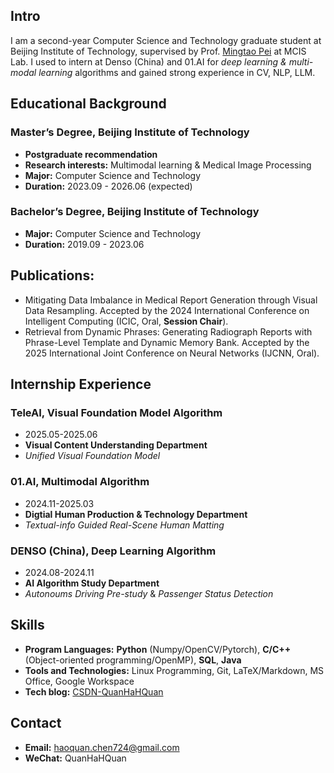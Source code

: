 ## Intro
I am a second-year Computer Science and Technology graduate student at Beijing Institute of Technology, supervised by Prof. [Mingtao Pei](https://peimingtao.github.io/index.html) at MCIS Lab. I used to intern at Denso (China) and 01.AI for *deep learning & multi-modal learning* algorithms and gained strong experience in CV, NLP, LLM. 

## Educational Background
### Master’s Degree, Beijing Institute of Technology
- **Postgraduate recommendation** 
- **Research interests:** Multimodal learning & Medical Image Processing
- **Major:** Computer Science and Technology
- **Duration:** 2023.09 - 2026.06 (expected)

### Bachelor’s Degree, Beijing Institute of Technology
- **Major:** Computer Science and Technology
- **Duration:** 2019.09 - 2023.06
  
## Publications:
- Mitigating Data Imbalance in Medical Report Generation through Visual Data Resampling. Accepted by the 2024 International Conference on Intelligent Computing (ICIC, Oral, **Session Chair**).
- Retrieval from Dynamic Phrases: Generating Radiograph Reports with Phrase-Level Template and Dynamic Memory Bank. Accepted by the 2025 International Joint Conference on Neural Networks (IJCNN, Oral).

## Internship Experience

### TeleAI, Visual Foundation Model Algorithm
- 2025.05-2025.06
- **Visual Content Understanding Department**
- *Unified Visual Foundation Model* 

### 01.AI, Multimodal Algorithm
- 2024.11-2025.03
- **Digtial Human Production & Technology Department**
- *Textual-info Guided Real-Scene Human Matting* 

### DENSO (China), Deep Learning Algorithm
- 2024.08-2024.11
- **AI Algorithm Study Department**
- *Autonoums Driving Pre-study* & *Passenger Status Detection*

## Skills
- **Program Languages:** **Python** (Numpy/OpenCV/Pytorch), **C/C++** (Object-oriented programming/OpenMP), **SQL**, **Java**
- **Tools and Technologies:** Linux Programming, Git, LaTeX/Markdown, MS Office, Google Workspace
- **Tech blog:** [CSDN-QuanHaHQuan](https://blog.csdn.net/c_h_q_)

## Contact
- **Email:** haoquan.chen724@gmail.com
- **WeChat:** QuanHaHQuan
